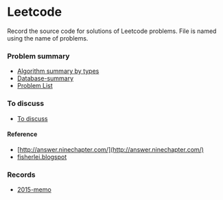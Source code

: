 Leetcode
========

Record the source code for solutions of Leetcode problems. File is named using the name of problems.

### Problem summary
- [Algorithm summary by types](./summary-types.md)
- [Database-summary](./db-summary.md)
- [Problem List]()

### To discuss
- [To discuss](./analysis/toDiscuss.md)

#### Reference
- [http://answer.ninechapter.com/](http://answer.ninechapter.com/)
- [fisherlei.blogspot](http://fisherlei.blogspot.com/)

### Records
- [2015-memo](./analysis/memo2015.md)
